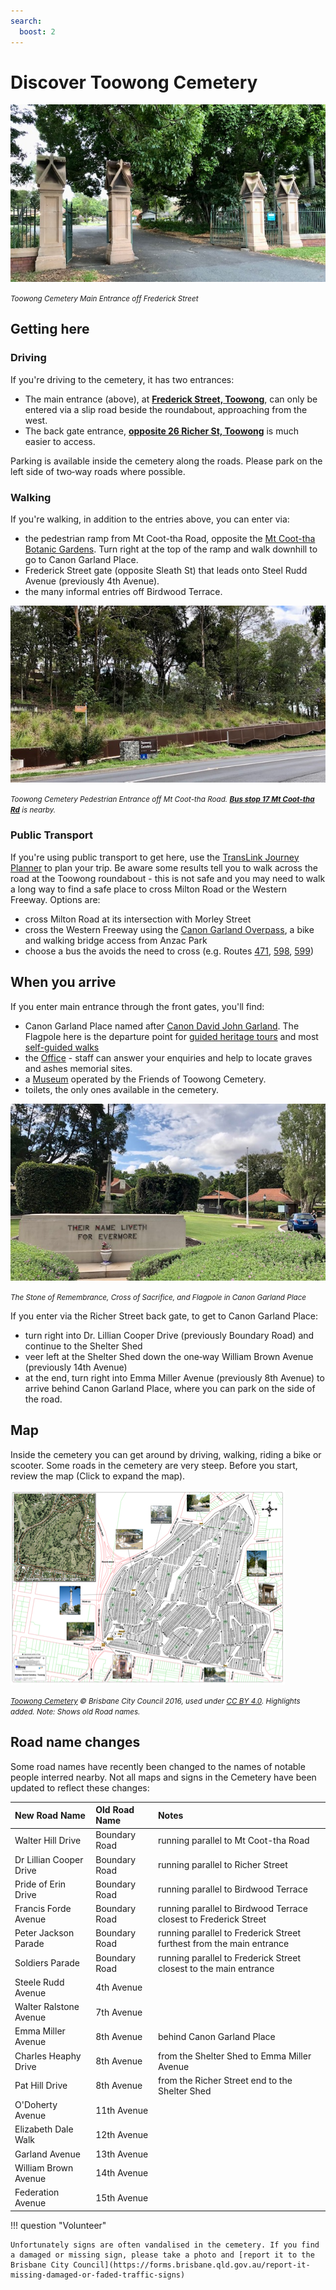 ```yaml
---
search:
  boost: 2  
---
```


#  Discover Toowong Cemetery

![Toowong Cemetery Main Entrance][main-entrance]

*<small>Toowong Cemetery Main Entrance off Frederick Street</small>*

## Getting here

### Driving

If you're driving to the cemetery, it has two entrances:

- The main entrance (above), at **[Frederick Street, Toowong](https://www.google.com/maps/place/Toowong+Cemetery/@-27.4772749,152.9818283,17z/data=!3m1!4b1!4m5!3m4!1s0x6b9150c2f0f2e23f:0xf02a35bd720a310!8m2!3d-27.4772714!4d152.9839608)**,  can only be entered via a slip road beside the roundabout, approaching from the west.
- The back gate entrance, **[opposite 26 Richer St, Toowong](https://www.google.com/maps/place/25+Richer+St,+Toowong+QLD+4066/@-27.4737507,152.9767263,17z/data=!3m1!4b1!4m5!3m4!1s0x6b9150dd31b12cc5:0xc3a1deb2fe09484!8m2!3d-27.4737555!4d152.978915)** is much easier to access. 

Parking is available inside the cemetery along the roads. Please park on the left side of two‑way roads where possible.

### Walking

If you're walking, in addition to the entries above, you can enter via:

- the pedestrian ramp from Mt Coot-tha Road, opposite the [Mt Coot-tha Botanic Gardens](https://www.brisbane.qld.gov.au/things-to-see-and-do/council-venues-and-precincts/parks/botanic-gardens-in-brisbane/brisbane-botanic-gardens-mt-coot-tha). Turn right at the top of the ramp and walk downhill to go to Canon Garland Place.
- Frederick Street gate (opposite Sleath St) that leads onto Steel Rudd Avenue (previously 4th Avenue).
- the many informal entries off Birdwood Terrace.

![](../assets/pedestrian-ramp.jpg)

*<small>Toowong Cemetery Pedestrian Entrance off Mt Coot-tha Road. <b>[Bus stop 17 Mt Coot-tha Rd](https://jp.translink.com.au/plan-your-journey/stops/001403/timetable/2021-11-27?dateRedirect=False)</b> is nearby.</small>*




### Public Transport

If you're using public transport to get here, use the [TransLink Journey Planner](https://jp.translink.com.au/plan-your-journey/journey-planner) to plan your trip. Be aware some results tell you to walk across the road at the Toowong roundabout - this is not safe and you may need to walk a long way to find a safe place to cross Milton Road or the Western Freeway. Options are: 

- cross Milton Road at its intersection with Morley Street
- cross the Western Freeway using the [Canon Garland Overpass](https://garlandmemorial.com/2019/10/09/canon-garland-overpass/), a bike and walking bridge access from Anzac Park
- choose a bus the avoids the need to cross (e.g. Routes [471](https://jp.translink.com.au/plan-your-journey/timetables/bus/t/471/outbound/), [598](https://jp.translink.com.au/plan-your-journey/timetables/bus/t/598), [599](https://jp.translink.com.au/plan-your-journey/timetables/bus/t/599))

## When you arrive

If you enter main entrance through the front gates, you'll find: 

- Canon Garland Place named after [Canon David John Garland](https://adb.anu.edu.au/biography/garland-david-john-6278). The Flagpole here is the departure point for [guided heritage tours](../guided-tours.md) and most [self-guided walks](../walks/index.md)
- the [Office](https://www.brisbane.qld.gov.au/community-and-safety/community-support/cemeteries/toowong-cemetery) - staff can answer your enquiries and help to locate graves and ashes memorial sites.
- a [Museum](museum.md) operated by the Friends of Toowong Cemetery. 
- toilets, the only ones available in the cemetery.

![](../assets/flag-pole.jpg)

*<small>The Stone of Remembrance, Cross of Sacrifice, and Flagpole in Canon Garland Place</small>*

If you enter via the Richer Street back gate, to get to Canon Garland Place:

- turn right into Dr. Lillian Cooper Drive (previously Boundary Road) and continue to the Shelter Shed 
- veer left at the Shelter Shed down the one‑way William Brown Avenue (previously 14th Avenue) 
- at the end, turn right into Emma Miller Avenue (previously 8th Avenue) to arrive behind Canon Garland Place, where you can park on the side of the road. 


## Map

Inside the cemetery you can get around by driving, walking, riding a bike or scooter. Some roads in the cemetery are very steep. Before you start, review the map (Click to expand the map).


<!-- Map -->
[![](../assets/toowong-cemetery-map@0.5x.png)][map]

*<small>[Toowong Cemetery](https://graves.brisbane.qld.gov.au) © Brisbane City Council 2016, used under [CC BY 4.0][map-cc-by]. Highlights added. Note: Shows old Road names.</small>*

<!-- Map links -->
[map]: ../assets/toowong-cemetery-map.png "Click to expand the map. Use Back to return to this page"
[map-cc-by]: https://creativecommons.org/licenses/by/4.0/  "Creative Commons Attribution 4.0 Licence"

<!-- Add a mobility map eg https://www.brisbane.qld.gov.au/sites/default/files/brisbane_botanic_gardens_mobility_map.pdf -->

## Road name changes

Some road names have recently been changed to the names of notable people interred nearby. Not all maps and signs in the Cemetery have been updated to reflect these changes: 

| New Road Name           | Old Road Name | Notes                                                                |
| :----------             | :--------     | :---------                                                           |
| Walter Hill Drive       | Boundary Road | running parallel to Mt Coot-tha Road                                 |
| Dr Lillian Cooper Drive | Boundary Road | running parallel to Richer Street                                    |
| Pride of Erin Drive     | Boundary Road | running parallel to Birdwood Terrace                                 |
| Francis Forde Avenue    | Boundary Road | running parallel to Birdwood Terrace closest to Frederick Street     |
| Peter Jackson Parade    | Boundary Road | running parallel to Frederick Street furthest from the main entrance |
| Soldiers Parade         | Boundary Road | running parallel to Frederick Street closest to the main entrance    |
| Steele Rudd Avenue      | 4th Avenue    |                                                                      |
| Walter Ralstone Avenue  | 7th Avenue    |                                                                      |
| Emma Miller Avenue      | 8th Avenue    | behind Canon Garland Place                                           |
| Charles Heaphy Drive    | 8th Avenue    | from the Shelter Shed to Emma Miller Avenue                          |
| Pat Hill Drive          | 8th Avenue    | from the Richer Street end to the Shelter Shed                       |
| O'Doherty Avenue        | 11th Avenue   |                                                                      |
| Elizabeth Dale Walk     | 12th Avenue   |                                                                      |
| Garland Avenue          | 13th Avenue   |                                                                      |
| William Brown Avenue    | 14th Avenue   |                                                                      |
| Federation Avenue       | 15th Avenue   |                                                                      |

!!! question "Volunteer"

    Unfortunately signs are often vandalised in the cemetery. If you find a damaged or missing sign, please take a photo and [report it to the Brisbane City Council](https://forms.brisbane.qld.gov.au/report-it-missing-damaged-or-faded-traffic-signs)

<!-- Links -->

[main-entrance]: ../assets/main-entrance.jpg "Toowong Cemetery Main Entrance"
